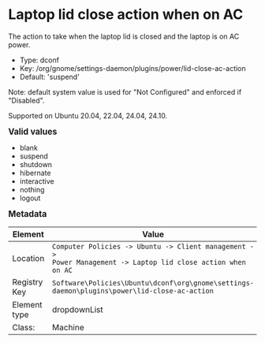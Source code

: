# Laptop lid close action when on AC

The action to take when the laptop lid is closed and the laptop is on AC power.

- Type: dconf
- Key: /org/gnome/settings-daemon/plugins/power/lid-close-ac-action
- Default: 'suspend'

Note: default system value is used for "Not Configured" and enforced if "Disabled".

Supported on Ubuntu 20.04, 22.04, 24.04, 24.10.

<span style="font-size: larger;">**Valid values**</span>

* blank
* suspend
* shutdown
* hibernate
* interactive
* nothing
* logout


<span style="font-size: larger;">**Metadata**</span>

| Element      | Value                          |
| ---          | ---                            |
| Location     | <code>Computer Policies -> Ubuntu -> Client management -> Power Management -> Laptop lid close action when on AC</code>     |
| Registry Key | <code>Software\Policies\Ubuntu\dconf\org\gnome\settings-daemon\plugins\power\lid-close-ac-action</code>          |
| Element type | dropdownList               |
| Class:       | Machine                     |

